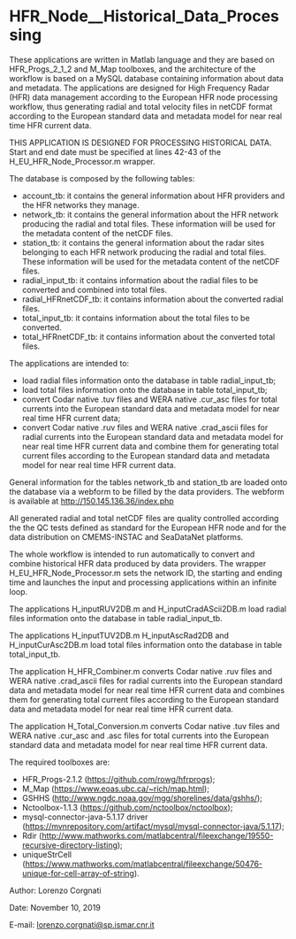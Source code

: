 # HFR_Node__Historical_Data_Processing
These applications are written in Matlab language and they are based on HFR_Progs_2_1_2 and M_Map toolboxes, and the architecture of the workflow is based on a MySQL database containing information about data and metadata. The applications are designed for High Frequency Radar (HFR) data management according to the European HFR node processing workflow, thus generating radial and total velocity files in netCDF format according to the European standard data and metadata model for near real time HFR current data.

THIS APPLICATION IS DESIGNED FOR PROCESSING HISTORICAL DATA.
Start and end date must be specified at lines 42-43 of the H_EU_HFR_Node_Processor.m wrapper.

The database is composed by the following tables:
- account_tb: it contains the general information about HFR providers and the HFR networks they manage.
- network_tb: it contains the general information about the HFR network producing the radial and total files. These information will be used for the metadata content of the netCDF files.
- station_tb: it contains the general information about the radar sites belonging to each HFR network producing the radial and total files. These information will be used for the metadata content of the netCDF files.
- radial_input_tb: it contains information about the radial files to be converted and combined into total files.
- radial_HFRnetCDF_tb: it contains information about the converted radial files.
- total_input_tb: it contains information about the total files to be converted.
- total_HFRnetCDF_tb: it contains information about the converted total files.

The applications are intended to:
- load radial files information onto the database in table radial_input_tb;
- load total files information onto the database in table total_input_tb;
- convert Codar native .tuv files and WERA native .cur_asc files for total currents into the European standard data and metadata model for near real time HFR current data;
- convert Codar native .ruv files and WERA native .crad_ascii files for radial currents into the European standard data and metadata model for near real time HFR current data and combine them for generating total current files according to the European standard data and metadata model for near real time HFR current data.

General information for the tables network_tb and station_tb are loaded onto the database via a webform to be filled by the data providers. The webform is available at http://150.145.136.36/index.php

All generated radial and total netCDF files are quality controlled according the the QC tests defined as standard for the European HFR node and for the data distribution on CMEMS-INSTAC and SeaDataNet platforms.

The whole workflow is intended to run automatically to convert and combine historical HFR data produced by data providers. The wrapper H_EU_HFR_Node_Processor.m sets the network ID, the starting and ending time and launches the input and processing applications within an infinite loop.

The applications H_inputRUV2DB.m and H_inputCradAScii2DB.m load radial files information onto the database in table radial_input_tb.

The applications H_inputTUV2DB.m H_inputAscRad2DB and H_inputCurAsc2DB.m load total files information onto the database in table total_input_tb.

The application H_HFR_Combiner.m converts Codar native .ruv files and WERA native .crad_ascii files for radial currents into the European standard data and metadata model for near real time HFR current data and combines them for generating total current files according to the European standard data and metadata model for near real time HFR current data.

The application H_Total_Conversion.m converts Codar native .tuv files and WERA native .cur_asc and .asc files for total currents into the European standard data and metadata model for near real time HFR current data.


The required toolboxes are:
- HFR_Progs-2.1.2 (https://github.com/rowg/hfrprogs); 
- M_Map (https://www.eoas.ubc.ca/~rich/map.html); 
- GSHHS (http://www.ngdc.noaa.gov/mgg/shorelines/data/gshhs/); 
- Nctoolbox-1.1.3 (https://github.com/nctoolbox/nctoolbox); 
- mysql-connector-java-5.1.17 driver (https://mvnrepository.com/artifact/mysql/mysql-connector-java/5.1.17); 
- Rdir (http://www.mathworks.com/matlabcentral/fileexchange/19550-recursive-directory-listing);
- uniqueStrCell (https://www.mathworks.com/matlabcentral/fileexchange/50476-unique-for-cell-array-of-string).


Author: Lorenzo Corgnati

Date: November 10, 2019

E-mail: lorenzo.corgnati@sp.ismar.cnr.it

